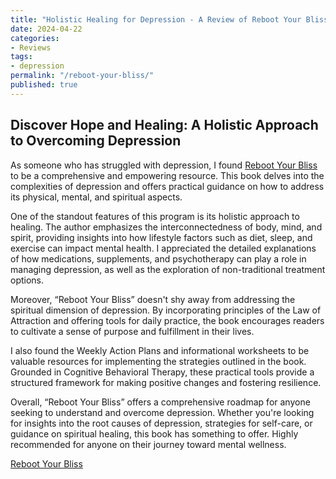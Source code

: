 ```yaml
---
title: "Holistic Healing for Depression - A Review of Reboot Your Bliss - Your Guide to Mental Wellness"
date: 2024-04-22
categories:
- Reviews
tags:
- depression
permalink: "/reboot-your-bliss/"
published: true
---
```

## Discover Hope and Healing: A Holistic Approach to Overcoming Depression

As someone who has struggled with depression, I found [Reboot Your Bliss](https://amzn.to/3ypQHUw) to be a comprehensive and empowering resource. This book delves into the complexities of depression and offers practical guidance on how to address its physical, mental, and spiritual aspects.

One of the standout features of this program is its holistic approach to healing. The author emphasizes the interconnectedness of body, mind, and spirit, providing insights into how lifestyle factors such as diet, sleep, and exercise can impact mental health. I appreciated the detailed explanations of how medications, supplements, and psychotherapy can play a role in managing depression, as well as the exploration of non-traditional treatment options.

Moreover, “Reboot Your Bliss” doesn't shy away from addressing the spiritual dimension of depression. By incorporating principles of the Law of Attraction and offering tools for daily practice, the book encourages readers to cultivate a sense of purpose and fulfillment in their lives.

I also found the Weekly Action Plans and informational worksheets to be valuable resources for implementing the strategies outlined in the book. Grounded in Cognitive Behavioral Therapy, these practical tools provide a structured framework for making positive changes and fostering resilience.

Overall, “Reboot Your Bliss” offers a comprehensive roadmap for anyone seeking to understand and overcome depression. Whether you're looking for insights into the root causes of depression, strategies for self-care, or guidance on spiritual healing, this book has something to offer. Highly recommended for anyone on their journey toward mental wellness.

[Reboot Your Bliss](https://amzn.to/3ypQHUw)